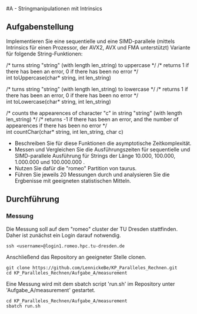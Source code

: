 #A - Stringmanipulationen mit Intrinsics

## Aufgabenstellung

Implementieren Sie eine sequentielle und eine SIMD-parallele (mittels Intrinsics für einen Prozessor, der AVX2, AVX und FMA unterstützt) Variante für folgende String-Funktionen:

/\* turns string "string" (with length len_string) to uppercase \*/
/\* returns 1 if there has been an error, 0 if there has been no error \*/\
int toUppercase(char\* string, int len_string)

/\* turns string "string" (with length len_string) to lowercase \*/
/\* returns 1 if there has been an error, 0 if there has been no error \*/\
int toLowercase(char\* string, int len_string)

/\* counts the appearences of character "c" in string "string" (with length len_string) \*/
/\* returns -1 if there has been an error, and the number of appearences if there has been no error \*/\
int countChar(char\* string, int len_string, char c)


- Beschreiben Sie für diese Funktionen die asymptotische Zeitkomplexität.
- Messen und Vergleichen Sie die Ausführungszeiten für sequentielle und SIMD-parallele Ausführung für Strings der Länge 10.000, 100.000, 1.000.000 und 100.000.000 .
- Nutzen Sie dafür die "romeo" Partition von taurus.
- Führen Sie jeweils 20 Messungen durch und analysieren Sie die Ergbenisse mit geeigneten statistischen Mitteln.

## Durchführung

### Messung
Die Messung soll auf dem "romeo" cluster der TU Dresden stattfinden.
Daher ist zunächst ein Login darauf notwendig.

```
ssh <username>@login1.romeo.hpc.tu-dresden.de
```

Anschließend das Repository an geeigneter Stelle clonen.

```
git clone https://github.com/LennickeBe/KP_Paralleles_Rechnen.git
cd KP_Paralleles_Rechnen/Aufgabe_A/measurement
```

Eine Messung wird mit dem sbatch script 'run.sh' im Repository unter 'Aufgabe_A/measurement' gestartet.

```
cd KP_Paralleles_Rechnen/Aufgabe_A/measurement
sbatch run.sh
```

